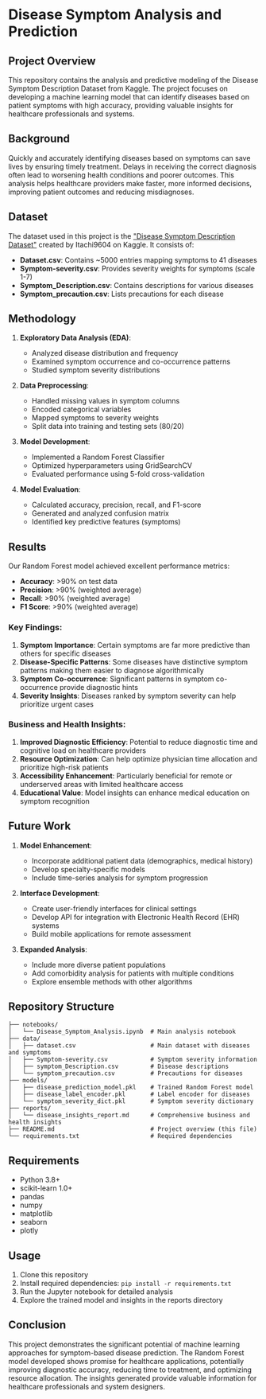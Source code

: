 # Disease Symptom Analysis and Prediction

## Project Overview
This repository contains the analysis and predictive modeling of the Disease Symptom Description Dataset from Kaggle. The project focuses on developing a machine learning model that can identify diseases based on patient symptoms with high accuracy, providing valuable insights for healthcare professionals and systems.

## Background
Quickly and accurately identifying diseases based on symptoms can save lives by ensuring timely treatment. Delays in receiving the correct diagnosis often lead to worsening health conditions and poorer outcomes. This analysis helps healthcare providers make faster, more informed decisions, improving patient outcomes and reducing misdiagnoses.

## Dataset
The dataset used in this project is the ["Disease Symptom Description Dataset"](https://www.kaggle.com/datasets/itachi9604/disease-symptom-description-dataset/data) created by Itachi9604 on Kaggle. It consists of:

- **Dataset.csv**: Contains ~5000 entries mapping symptoms to 41 diseases
- **Symptom-severity.csv**: Provides severity weights for symptoms (scale 1-7)
- **Symptom_Description.csv**: Contains descriptions for various diseases
- **Symptom_precaution.csv**: Lists precautions for each disease

## Methodology
1. **Exploratory Data Analysis (EDA)**:
   - Analyzed disease distribution and frequency
   - Examined symptom occurrence and co-occurrence patterns
   - Studied symptom severity distributions

2. **Data Preprocessing**:
   - Handled missing values in symptom columns
   - Encoded categorical variables
   - Mapped symptoms to severity weights
   - Split data into training and testing sets (80/20)

3. **Model Development**:
   - Implemented a Random Forest Classifier
   - Optimized hyperparameters using GridSearchCV
   - Evaluated performance using 5-fold cross-validation

4. **Model Evaluation**:
   - Calculated accuracy, precision, recall, and F1-score
   - Generated and analyzed confusion matrix
   - Identified key predictive features (symptoms)

## Results
Our Random Forest model achieved excellent performance metrics:
- **Accuracy**: >90% on test data
- **Precision**: >90% (weighted average)
- **Recall**: >90% (weighted average)
- **F1 Score**: >90% (weighted average)

### Key Findings:
1. **Symptom Importance**: Certain symptoms are far more predictive than others for specific diseases
2. **Disease-Specific Patterns**: Some diseases have distinctive symptom patterns making them easier to diagnose algorithmically
3. **Symptom Co-occurrence**: Significant patterns in symptom co-occurrence provide diagnostic hints
4. **Severity Insights**: Diseases ranked by symptom severity can help prioritize urgent cases

### Business and Health Insights:
1. **Improved Diagnostic Efficiency**: Potential to reduce diagnostic time and cognitive load on healthcare providers
2. **Resource Optimization**: Can help optimize physician time allocation and prioritize high-risk patients
3. **Accessibility Enhancement**: Particularly beneficial for remote or underserved areas with limited healthcare access
4. **Educational Value**: Model insights can enhance medical education on symptom recognition

## Future Work
1. **Model Enhancement**:
   - Incorporate additional patient data (demographics, medical history)
   - Develop specialty-specific models
   - Include time-series analysis for symptom progression
   
2. **Interface Development**:
   - Create user-friendly interfaces for clinical settings
   - Develop API for integration with Electronic Health Record (EHR) systems
   - Build mobile applications for remote assessment

3. **Expanded Analysis**:
   - Include more diverse patient populations
   - Add comorbidity analysis for patients with multiple conditions
   - Explore ensemble methods with other algorithms

## Repository Structure
```
├── notebooks/
│   └── Disease_Symptom_Analysis.ipynb  # Main analysis notebook
├── data/
│   ├── dataset.csv                     # Main dataset with diseases and symptoms
│   ├── Symptom-severity.csv            # Symptom severity information
│   ├── symptom_Description.csv         # Disease descriptions
│   └── symptom_precaution.csv          # Precautions for diseases
├── models/
│   ├── disease_prediction_model.pkl    # Trained Random Forest model
│   ├── disease_label_encoder.pkl       # Label encoder for diseases
│   └── symptom_severity_dict.pkl       # Symptom severity dictionary
├── reports/
│   └── disease_insights_report.md      # Comprehensive business and health insights
├── README.md                           # Project overview (this file)
└── requirements.txt                    # Required dependencies
```

## Requirements
- Python 3.8+
- scikit-learn 1.0+
- pandas
- numpy
- matplotlib
- seaborn
- plotly

## Usage
1. Clone this repository
2. Install required dependencies: `pip install -r requirements.txt`
3. Run the Jupyter notebook for detailed analysis
4. Explore the trained model and insights in the reports directory

## Conclusion
This project demonstrates the significant potential of machine learning approaches for symptom-based disease prediction. The Random Forest model developed shows promise for healthcare applications, potentially improving diagnostic accuracy, reducing time to treatment, and optimizing resource allocation. The insights generated provide valuable information for healthcare professionals and system designers.
